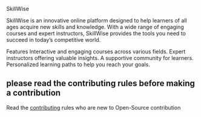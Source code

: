 SkillWise

SkillWise is an innovative online platform designed to help learners of all ages acquire new skills and knowledge. With a wide range of engaging courses and expert instructors, SkillWise provides the tools you need to succeed in today’s competitive world.

Features
Interactive and engaging courses across various fields.
Expert instructors offering valuable insights.
A supportive community for learners.
Personalized learning paths to help you reach your goals.

## please read the contributing rules before making a contribution

Read the [contributing](https://github.com/PriyaGhosal/SkillWise/contribute.md) rules who are new to Open-Source contribution